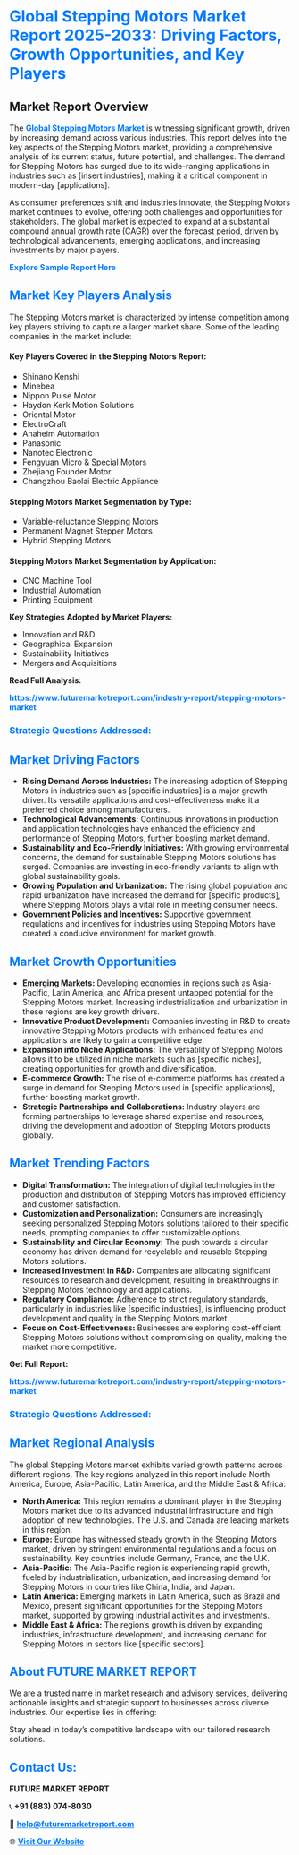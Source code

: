 <h1 style="color: #007BFF;">Global Stepping Motors Market Report 2025-2033: Driving Factors, Growth Opportunities, and Key Players</h1>

<section id="overview">
<h2>Market Report Overview</h2>
<p>The <a href="https://www.futuremarketreport.com/industry-report/stepping-motors-market" style="color: #007BFF; text-decoration: none;"><strong>Global Stepping Motors Market</strong></a> is witnessing significant growth, driven by increasing demand across various industries. This report delves into the key aspects of the Stepping Motors market, providing a comprehensive analysis of its current status, future potential, and challenges. The demand for Stepping Motors has surged due to its wide-ranging applications in industries such as [insert industries], making it a critical component in modern-day [applications].</p>
<p>As consumer preferences shift and industries innovate, the Stepping Motors market continues to evolve, offering both challenges and opportunities for stakeholders. The global market is expected to expand at a substantial compound annual growth rate (CAGR) over the forecast period, driven by technological advancements, emerging applications, and increasing investments by major players.</p>
</section>

<section id="overview">
<p><a href="https://www.futuremarketreport.com/request-sample/reportId=87226" style="color: #007BFF; text-decoration: none;"><strong>Explore Sample Report Here</strong></a></p>
</section>

<section id="key-players">
<h2 style="color: #007BFF;">Market Key Players Analysis</h2>
<p>The Stepping Motors market is characterized by intense competition among key players striving to capture a larger market share. Some of the leading companies in the market include:</p>
<h4>Key Players Covered in the Stepping Motors Report:</h4>
<ul><li>Shinano Kenshi</li><li>Minebea</li><li>Nippon Pulse Motor</li><li>Haydon Kerk Motion Solutions</li><li>Oriental Motor</li><li>ElectroCraft</li><li>Anaheim Automation</li><li>Panasonic</li><li>Nanotec Electronic</li><li>Fengyuan Micro &amp; Special Motors</li><li>Zhejiang Founder Motor</li><li>Changzhou Baolai Electric Appliance</li></ul>
<h4>Stepping Motors Market Segmentation by Type:</h4>
<ul><li>Variable-reluctance Stepping Motors</li><li>Permanent Magnet Stepper Motors</li><li>Hybrid Stepping Motors</li></ul>

<h4>Stepping Motors Market Segmentation by Application:</h4>
<ul><li>CNC Machine Tool</li><li>Industrial Automation</li><li>Printing Equipment</li></ul>
<p><strong>Key Strategies Adopted by Market Players:</strong></p>
<ul>
<li>Innovation and R&D</li>
<li>Geographical Expansion</li>
<li>Sustainability Initiatives</li>
<li>Mergers and Acquisitions</li>
</ul>
</section>

<section>
<p><strong>Read Full Analysis: </strong></p><a href="https://www.futuremarketreport.com/industry-report/stepping-motors-market" style="color: #007BFF; text-decoration: none;"><strong>https://www.futuremarketreport.com/industry-report/stepping-motors-market</strong></a>
<h3 style="color: #007BFF;">Strategic Questions Addressed:</h3>
</section>

<section id="driving-factors">
<h2 style="color: #007BFF;">Market Driving Factors</h2>
<ul>
<li><strong>Rising Demand Across Industries:</strong> The increasing adoption of Stepping Motors in industries such as [specific industries] is a major growth driver. Its versatile applications and cost-effectiveness make it a preferred choice among manufacturers.</li>
<li><strong>Technological Advancements:</strong> Continuous innovations in production and application technologies have enhanced the efficiency and performance of Stepping Motors, further boosting market demand.</li>
<li><strong>Sustainability and Eco-Friendly Initiatives:</strong> With growing environmental concerns, the demand for sustainable Stepping Motors solutions has surged. Companies are investing in eco-friendly variants to align with global sustainability goals.</li>
<li><strong>Growing Population and Urbanization:</strong> The rising global population and rapid urbanization have increased the demand for [specific products], where Stepping Motors plays a vital role in meeting consumer needs.</li>
<li><strong>Government Policies and Incentives:</strong> Supportive government regulations and incentives for industries using Stepping Motors have created a conducive environment for market growth.</li>
</ul>
</section>

<section id="growth-opportunities">
<h2 style="color: #007BFF;">Market Growth Opportunities</h2>
<ul>
<li><strong>Emerging Markets:</strong> Developing economies in regions such as Asia-Pacific, Latin America, and Africa present untapped potential for the Stepping Motors market. Increasing industrialization and urbanization in these regions are key growth drivers.</li>
<li><strong>Innovative Product Development:</strong> Companies investing in R&D to create innovative Stepping Motors products with enhanced features and applications are likely to gain a competitive edge.</li>
<li><strong>Expansion into Niche Applications:</strong> The versatility of Stepping Motors allows it to be utilized in niche markets such as [specific niches], creating opportunities for growth and diversification.</li>
<li><strong>E-commerce Growth:</strong> The rise of e-commerce platforms has created a surge in demand for Stepping Motors used in [specific applications], further boosting market growth.</li>
<li><strong>Strategic Partnerships and Collaborations:</strong> Industry players are forming partnerships to leverage shared expertise and resources, driving the development and adoption of Stepping Motors products globally.</li>
</ul>
</section>

<section id="trending-factors">
<h2 style="color: #007BFF;">Market Trending Factors</h2>
<ul>
<li><strong>Digital Transformation:</strong> The integration of digital technologies in the production and distribution of Stepping Motors has improved efficiency and customer satisfaction.</li>
<li><strong>Customization and Personalization:</strong> Consumers are increasingly seeking personalized Stepping Motors solutions tailored to their specific needs, prompting companies to offer customizable options.</li>
<li><strong>Sustainability and Circular Economy:</strong> The push towards a circular economy has driven demand for recyclable and reusable Stepping Motors solutions.</li>
<li><strong>Increased Investment in R&D:</strong> Companies are allocating significant resources to research and development, resulting in breakthroughs in Stepping Motors technology and applications.</li>
<li><strong>Regulatory Compliance:</strong> Adherence to strict regulatory standards, particularly in industries like [specific industries], is influencing product development and quality in the Stepping Motors market.</li>
<li><strong>Focus on Cost-Effectiveness:</strong> Businesses are exploring cost-efficient Stepping Motors solutions without compromising on quality, making the market more competitive.</li>
</ul>
</section>

<section>
<p><strong>Get Full Report: </strong></p><a href="https://www.futuremarketreport.com/industry-report/stepping-motors-market" style="color: #007BFF; text-decoration: none;"><strong>https://www.futuremarketreport.com/industry-report/stepping-motors-market</strong></a>
<h3 style="color: #007BFF;">Strategic Questions Addressed:</h3>
</section>


<section id="regional-analysis">
<h2 style="color: #007BFF;">Market Regional Analysis</h2>
<p>The global Stepping Motors market exhibits varied growth patterns across different regions. The key regions analyzed in this report include North America, Europe, Asia-Pacific, Latin America, and the Middle East & Africa:</p>
<ul>
<li><strong>North America:</strong> This region remains a dominant player in the Stepping Motors market due to its advanced industrial infrastructure and high adoption of new technologies. The U.S. and Canada are leading markets in this region.</li>
<li><strong>Europe:</strong> Europe has witnessed steady growth in the Stepping Motors market, driven by stringent environmental regulations and a focus on sustainability. Key countries include Germany, France, and the U.K.</li>
<li><strong>Asia-Pacific:</strong> The Asia-Pacific region is experiencing rapid growth, fueled by industrialization, urbanization, and increasing demand for Stepping Motors in countries like China, India, and Japan.</li>
<li><strong>Latin America:</strong> Emerging markets in Latin America, such as Brazil and Mexico, present significant opportunities for the Stepping Motors market, supported by growing industrial activities and investments.</li>
<li><strong>Middle East & Africa:</strong> The region’s growth is driven by expanding industries, infrastructure development, and increasing demand for Stepping Motors in sectors like [specific sectors].</li>
</ul>
</section>

<footer>
<h2 style="color: #007BFF;">About FUTURE MARKET REPORT</h2>
<p>We are a trusted name in market research and advisory services, delivering actionable insights and strategic support to businesses across diverse industries. Our expertise lies in offering:</p>

<p>Stay ahead in today’s competitive landscape with our tailored research solutions.</p>

<h2 style="color: #007BFF;">Contact Us:</h2>
<p><strong>FUTURE MARKET REPORT</strong></p>
<p>📞 <strong>+91 (883) 074-8030</strong></p>
<p>📧 <strong><a href="mailto:help@futuremarketreport.com" style="color: #007BFF;">help@futuremarketreport.com</a></strong></p>
<p>🌐 <strong><a href="https://www.futuremarketreport.com/" style="color: #007BFF;">Visit Our Website</a></strong></p>
</footer>